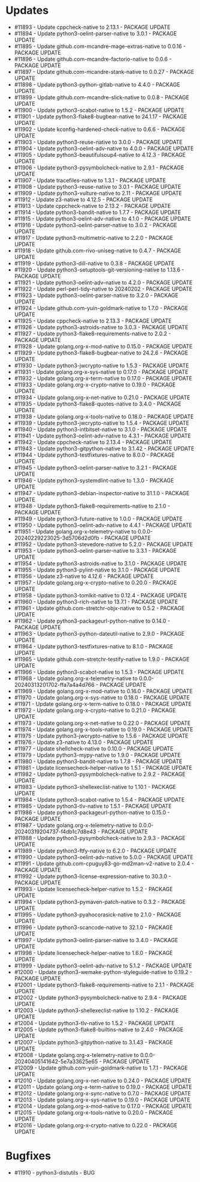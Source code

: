 # Updates

- #11893 - Update cppcheck-native to 2.13.1 - PACKAGE UPDATE
- #11894 - Update python3-oelint-parser-native to 3.0.1 - PACKAGE UPDATE
- #11895 - Update github.com-mcandre-mage-extras-native to 0.0.16 - PACKAGE UPDATE
- #11896 - Update github.com-mcandre-factorio-native to 0.0.6 - PACKAGE UPDATE
- #11897 - Update github.com-mcandre-stank-native to 0.0.27 - PACKAGE UPDATE
- #11898 - Update python3-python-gitlab-native to 4.4.0 - PACKAGE UPDATE
- #11899 - Update github.com-mcandre-slick-native to 0.0.8 - PACKAGE UPDATE
- #11900 - Update python3-scabot-native to 1.5.2 - PACKAGE UPDATE
- #11901 - Update python3-flake8-bugbear-native to 24.1.17 - PACKAGE UPDATE
- #11902 - Update kconfig-hardened-check-native to 0.6.6 - PACKAGE UPDATE
- #11903 - Update python3-reuse-native to 3.0.0 - PACKAGE UPDATE
- #11904 - Update python3-oelint-adv-native to 4.0.0 - PACKAGE UPDATE
- #11905 - Update python3-beautifulsoup4-native to 4.12.3 - PACKAGE UPDATE
- #11906 - Update python3-pysymbolcheck-native to 2.9.1 - PACKAGE UPDATE
- #11907 - Update tracefiles-native to 1.3.1 - PACKAGE UPDATE
- #11908 - Update python3-reuse-native to 3.0.1 - PACKAGE UPDATE
- #11909 - Update python3-vulture-native to 2.11 - PACKAGE UPDATE
- #11912 - Update z3-native to 4.12.5 - PACKAGE UPDATE
- #11913 - Update cppcheck-native to 2.13.2 - PACKAGE UPDATE
- #11914 - Update python3-bandit-native to 1.7.7 - PACKAGE UPDATE
- #11915 - Update python3-oelint-adv-native to 4.1.0 - PACKAGE UPDATE
- #11916 - Update python3-oelint-parser-native to 3.0.2 - PACKAGE UPDATE
- #11917 - Update python3-multimetric-native to 2.2.0 - PACKAGE UPDATE
- #11918 - Update github.com-rivo-uniseg-native to 0.4.7 - PACKAGE UPDATE
- #11919 - Update python3-dill-native to 0.3.8 - PACKAGE UPDATE
- #11920 - Update python3-setuptools-git-versioning-native to 1.13.6 - PACKAGE UPDATE
- #11921 - Update python3-oelint-adv-native to 4.2.0 - PACKAGE UPDATE
- #11922 - Update perl-perl-tidy-native to 20240202 - PACKAGE UPDATE
- #11923 - Update python3-oelint-parser-native to 3.2.0 - PACKAGE UPDATE
- #11924 - Update github.com-yuin-goldmark-native to 1.7.0 - PACKAGE UPDATE
- #11925 - Update cppcheck-native to 2.13.3 - PACKAGE UPDATE
- #11926 - Update python3-astroids-native to 3.0.3 - PACKAGE UPDATE
- #11927 - Update python3-flake8-requirements-native to 2.0.2 - PACKAGE UPDATE
- #11928 - Update golang.org-x-mod-native to 0.15.0 - PACKAGE UPDATE
- #11929 - Update python3-flake8-bugbear-native to 24.2.6 - PACKAGE UPDATE
- #11930 - Update python3-jwcrypto-native to 1.5.3 - PACKAGE UPDATE
- #11931 - Update golang.org-x-sys-native to 0.17.0 - PACKAGE UPDATE
- #11932 - Update golang.org-x-term-native to 0.17.0 - PACKAGE UPDATE
- #11933 - Update golang.org-x-crypto-native to 0.19.0 - PACKAGE UPDATE
- #11934 - Update golang.org-x-net-native to 0.21.0 - PACKAGE UPDATE
- #11935 - Update python3-flake8-quotes-native to 3.4.0 - PACKAGE UPDATE
- #11938 - Update golang.org-x-tools-native to 0.18.0 - PACKAGE UPDATE
- #11939 - Update python3-jwcrypto-native to 1.5.4 - PACKAGE UPDATE
- #11940 - Update python3-intbitset-native to 3.1.0 - PACKAGE UPDATE
- #11941 - Update python3-oelint-adv-native to 4.3.1 - PACKAGE UPDATE
- #11942 - Update cppcheck-native to 2.13.4 - PACKAGE UPDATE
- #11943 - Update python3-gitpython-native to 3.1.42 - PACKAGE UPDATE
- #11944 - Update python3-testfixtures-native to 8.0.0 - PACKAGE UPDATE
- #11945 - Update python3-oelint-parser-native to 3.2.1 - PACKAGE UPDATE
- #11946 - Update python3-systemdlint-native to 1.3.0 - PACKAGE UPDATE
- #11947 - Update python3-debian-inspector-native to 31.1.0 - PACKAGE UPDATE
- #11948 - Update python3-flake8-requirements-native to 2.1.0 - PACKAGE UPDATE
- #11949 - Update python3-future-native to 1.0.0 - PACKAGE UPDATE
- #11950 - Update python3-oelint-adv-native to 4.4.1 - PACKAGE UPDATE
- #11951 - Update golang.org-x-telemetry-native to 0.0.0-20240229223025-3d5706d2d0fb - PACKAGE UPDATE
- #11952 - Update python3-stevedore-native to 5.2.0 - PACKAGE UPDATE
- #11953 - Update python3-oelint-parser-native to 3.3.1 - PACKAGE UPDATE
- #11954 - Update python3-astroids-native to 3.1.0 - PACKAGE UPDATE
- #11955 - Update python3-pylint-native to 3.1.0 - PACKAGE UPDATE
- #11956 - Update z3-native to 4.12.6 - PACKAGE UPDATE
- #11957 - Update golang.org-x-crypto-native to 0.20.0 - PACKAGE UPDATE
- #11958 - Update python3-tomlkit-native to 0.12.4 - PACKAGE UPDATE
- #11960 - Update python3-rich-native to 13.7.1 - PACKAGE UPDATE
- #11961 - Update github.com-stretchr-objx-native to 0.5.2 - PACKAGE UPDATE
- #11962 - Update python3-packageurl-python-native to 0.14.0 - PACKAGE UPDATE
- #11963 - Update python3-python-dateutil-native to 2.9.0 - PACKAGE UPDATE
- #11964 - Update python3-testfixtures-native to 8.1.0 - PACKAGE UPDATE
- #11965 - Update github.com-stretchr-testify-native to 1.9.0 - PACKAGE UPDATE
- #11966 - Update python3-scabot-native to 1.5.3 - PACKAGE UPDATE
- #11968 - Update golang.org-x-telemetry-native to 0.0.0-20240313201702-ffa7a4a4d766 - PACKAGE UPDATE
- #11969 - Update golang.org-x-mod-native to 0.16.0 - PACKAGE UPDATE
- #11970 - Update golang.org-x-sys-native to 0.18.0 - PACKAGE UPDATE
- #11971 - Update golang.org-x-term-native to 0.18.0 - PACKAGE UPDATE
- #11972 - Update golang.org-x-crypto-native to 0.21.0 - PACKAGE UPDATE
- #11973 - Update golang.org-x-net-native to 0.22.0 - PACKAGE UPDATE
- #11974 - Update golang.org-x-tools-native to 0.19.0 - PACKAGE UPDATE
- #11975 - Update python3-jwcrypto-native to 1.5.6 - PACKAGE UPDATE
- #11976 - Update z3-native to 4.13.0 - PACKAGE UPDATE
- #11977 - Update shellcheck-native to 0.10.0 - PACKAGE UPDATE
- #11979 - Update python3-mypy-native to 1.9.0 - PACKAGE UPDATE
- #11980 - Update python3-bandit-native to 1.7.8 - PACKAGE UPDATE
- #11981 - Update licensecheck-helper-native to 1.5.1 - PACKAGE UPDATE
- #11982 - Update python3-pysymbolcheck-native to 2.9.2 - PACKAGE UPDATE
- #11983 - Update python3-shellexeclist-native to 1.10.1 - PACKAGE UPDATE
- #11984 - Update python3-scabot-native to 1.5.4 - PACKAGE UPDATE
- #11985 - Update python3-tlv-native to 1.5.1 - PACKAGE UPDATE
- #11986 - Update python3-packageurl-python-native to 0.15.0 - PACKAGE UPDATE
- #11987 - Update golang.org-x-telemetry-native to 0.0.0-20240319204737-f4db1c7d8e43 - PACKAGE UPDATE
- #11988 - Update python3-pysymbolcheck-native to 2.9.3 - PACKAGE UPDATE
- #11989 - Update python3-ftfy-native to 6.2.0 - PACKAGE UPDATE
- #11990 - Update python3-oelint-adv-native to 5.0.0 - PACKAGE UPDATE
- #11991 - Update github.com-cpuguy83-go-md2man-v2-native to 2.0.4 - PACKAGE UPDATE
- #11992 - Update python3-license-expression-native to 30.3.0 - PACKAGE UPDATE
- #11993 - Update licensecheck-helper-native to 1.5.2 - PACKAGE UPDATE
- #11994 - Update python3-pymaven-patch-native to 0.3.2 - PACKAGE UPDATE
- #11995 - Update python3-pyahocorasick-native to 2.1.0 - PACKAGE UPDATE
- #11996 - Update python3-scancode-native to 32.1.0 - PACKAGE UPDATE
- #11997 - Update python3-oelint-parser-native to 3.4.0 - PACKAGE UPDATE
- #11998 - Update licensecheck-helper-native to 1.6.0 - PACKAGE UPDATE
- #11999 - Update python3-oelint-adv-native to 5.1.2 - PACKAGE UPDATE
- #12000 - Update python3-wemake-python-styleguide-native to 0.19.2 - PACKAGE UPDATE
- #12001 - Update python3-flake8-requirements-native to 2.1.1 - PACKAGE UPDATE
- #12002 - Update python3-pysymbolcheck-native to 2.9.4 - PACKAGE UPDATE
- #12003 - Update python3-shellexeclist-native to 1.10.2 - PACKAGE UPDATE
- #12004 - Update python3-tlv-native to 1.5.2 - PACKAGE UPDATE
- #12005 - Update python3-flake8-builtins-native to 2.4.0 - PACKAGE UPDATE
- #12007 - Update python3-gitpython-native to 3.1.43 - PACKAGE UPDATE
- #12008 - Update golang.org-x-telemetry-native to 0.0.0-20240405141642-5e7a33625e65 - PACKAGE UPDATE
- #12009 - Update github.com-yuin-goldmark-native to 1.7.1 - PACKAGE UPDATE
- #12010 - Update golang.org-x-net-native to 0.24.0 - PACKAGE UPDATE
- #12011 - Update golang.org-x-term-native to 0.19.0 - PACKAGE UPDATE
- #12012 - Update golang.org-x-sync-native to 0.7.0 - PACKAGE UPDATE
- #12013 - Update golang.org-x-sys-native to 0.19.0 - PACKAGE UPDATE
- #12014 - Update golang.org-x-mod-native to 0.17.0 - PACKAGE UPDATE
- #12015 - Update golang.org-x-tools-native to 0.20.0 - PACKAGE UPDATE
- #12016 - Update golang.org-x-crypto-native to 0.22.0 - PACKAGE UPDATE

# Bugfixes

- #11910 - python3-distutils - BUG
